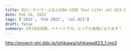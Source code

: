 ```yaml
---
title: 石川・ホンマ・ぶるんのBe-SIDE Your Life! vol.823-1
date: Feb 24, 2022
tags: ['2022', 'Feb 2022', 'vol.823']
draft: false
summary: 2月18日収録。ヘトヘトデス。とっても勉強になります！
---
```


http://project-phi.ddo.jp/ishikawa/ishikawa823_1.mp3
